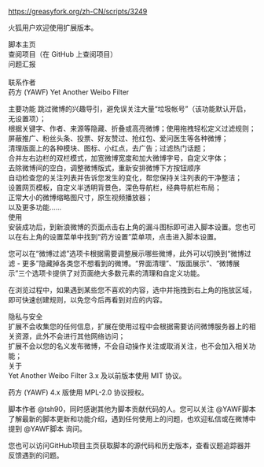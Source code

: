 https://greasyfork.org/zh-CN/scripts/3249



火狐用户欢迎使用扩展版本。

脚本主页<br>
查阅项目（在 GitHub 上查阅项目）<br>
问题汇报<br><br>
联系作者<br>
药方 (YAWF)
Yet Another Weibo Filter<br>

主要功能
跳过微博的兴趣导引，避免误关注大量“垃圾帐号”（该功能默认开启，无设置项）；<br>
根据关键字、作者、来源等隐藏、折叠或高亮微博；使用拖拽轻松定义过滤规则；<br>
屏蔽推广、粉丝头条、投票、好友赞过、抢红包、爱问医生等各种微博；<br>
清理版面上的各种模块、图标、小红点，去广告；过滤热门话题；<br>
合并左右边栏的双栏模式，加宽微博宽度和加大微博字号，自定义字体；<br>
去除微博间的空白，调整微博版式，重新安排微博下方按钮顺序<br>
自动检查您的关注列表并告诉您发生的变化，帮您保持关注列表的干净整洁；<br>
设置网页模板，自定义半透明背景色，深色导航栏，经典导航栏布局；<br>
正常大小的微博缩略图尺寸，原生视频播放器；<br>
以及更多功能……<br>
使用<br>
安装成功后，到新浪微博的页面点击右上角的漏斗图标即可进入脚本设置。您也可以在右上角的设置菜单中找到“药方设置”菜单项，点击进入脚本设置。

您可以在“微博过滤”选项卡根据需要调整展示哪些微博，此外可以切换到“微博过滤 - 更多”隐藏掉各类您不想看到的微博。“界面清理”、“版面展示”、“微博展示”三个选项卡提供了对页面绝大多数元素的清理和自定义功能。

在浏览过程中，如果遇到某些您不喜欢的内容，选中并拖拽到右上角的拖放区域，即可快速创建规则，以免您今后再看到对应的内容。

隐私与安全<br>
扩展不会收集您的任何信息，扩展在使用过程中会根据需要访问微博服务器上的相关资源，此外不会进行其他网络访问；<br>
扩展不会以您的名义发布微博，不会自动操作关注或取消关注，也不会加入相关功能；<br>
关于<br>
Yet Another Weibo Filter 3.x 及以前版本使用 MIT 协议。<br>

药方 (YAWF) 4.x 版使用 MPL-2.0 协议授权。

脚本作者 @tsh90，同时感谢其他为脚本贡献代码的人。您可以关注 @YAWF脚本 了解最新的脚本更新和功能介绍，遇到任何使用上的问题，也欢迎私信或在微博中提到 @YAWF脚本 询问。

您也可以访问GitHub项目主页获取脚本的源代码和历史版本，查看议题追踪器并反馈遇到的问题。
